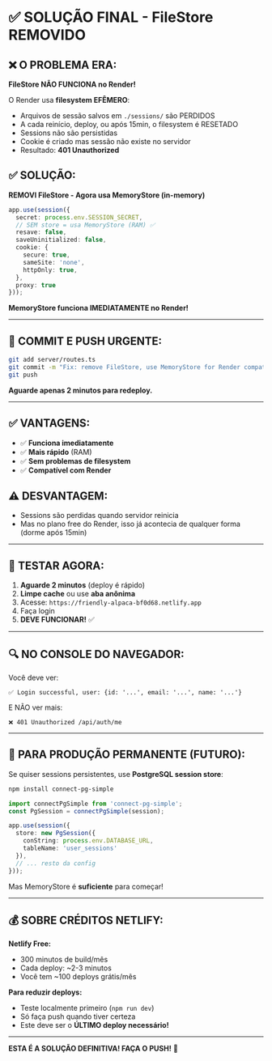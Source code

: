 # ✅ SOLUÇÃO FINAL - FileStore REMOVIDO

## ❌ O PROBLEMA ERA:

**FileStore NÃO FUNCIONA no Render!**

O Render usa **filesystem EFÊMERO**:
- Arquivos de sessão salvos em `./sessions/` são PERDIDOS
- A cada reinício, deploy, ou após 15min, o filesystem é RESETADO
- Sessions não são persistidas
- Cookie é criado mas sessão não existe no servidor
- Resultado: **401 Unauthorized**

## ✅ SOLUÇÃO:

**REMOVI FileStore - Agora usa MemoryStore (in-memory)**

```typescript
app.use(session({
  secret: process.env.SESSION_SECRET,
  // SEM store = usa MemoryStore (RAM) ✅
  resave: false,
  saveUninitialized: false,
  cookie: { 
    secure: true,
    sameSite: 'none',
    httpOnly: true,
  },
  proxy: true
}));
```

**MemoryStore funciona IMEDIATAMENTE no Render!**

---

## 🚀 COMMIT E PUSH URGENTE:

```bash
git add server/routes.ts
git commit -m "Fix: remove FileStore, use MemoryStore for Render compatibility"
git push
```

**Aguarde apenas 2 minutos para redeploy.**

---

## ✅ VANTAGENS:

- ✅ **Funciona imediatamente**
- ✅ **Mais rápido** (RAM)
- ✅ **Sem problemas de filesystem**
- ✅ **Compatível com Render**

## ⚠️ DESVANTAGEM:

- Sessions são perdidas quando servidor reinicia
- Mas no plano free do Render, isso já acontecia de qualquer forma (dorme após 15min)

---

## 📱 TESTAR AGORA:

1. **Aguarde 2 minutos** (deploy é rápido)
2. **Limpe cache** ou use **aba anônima**
3. Acesse: `https://friendly-alpaca-bf0d68.netlify.app`
4. Faça login
5. **DEVE FUNCIONAR!** ✅

---

## 🔍 NO CONSOLE DO NAVEGADOR:

Você deve ver:
```
✅ Login successful, user: {id: '...', email: '...', name: '...'}
```

E NÃO ver mais:
```
❌ 401 Unauthorized /api/auth/me
```

---

## 💾 PARA PRODUÇÃO PERMANENTE (FUTURO):

Se quiser sessions persistentes, use **PostgreSQL session store**:

```bash
npm install connect-pg-simple
```

```typescript
import connectPgSimple from 'connect-pg-simple';
const PgSession = connectPgSimple(session);

app.use(session({
  store: new PgSession({
    conString: process.env.DATABASE_URL,
    tableName: 'user_sessions'
  }),
  // ... resto da config
}));
```

Mas MemoryStore é **suficiente** para começar!

---

## 💰 SOBRE CRÉDITOS NETLIFY:

**Netlify Free:**
- 300 minutos de build/mês
- Cada deploy: ~2-3 minutos
- Você tem ~100 deploys grátis/mês

**Para reduzir deploys:**
- Teste localmente primeiro (`npm run dev`)
- Só faça push quando tiver certeza
- Este deve ser o **ÚLTIMO deploy necessário!**

---

**ESTA É A SOLUÇÃO DEFINITIVA! FAÇA O PUSH!** 🚀


